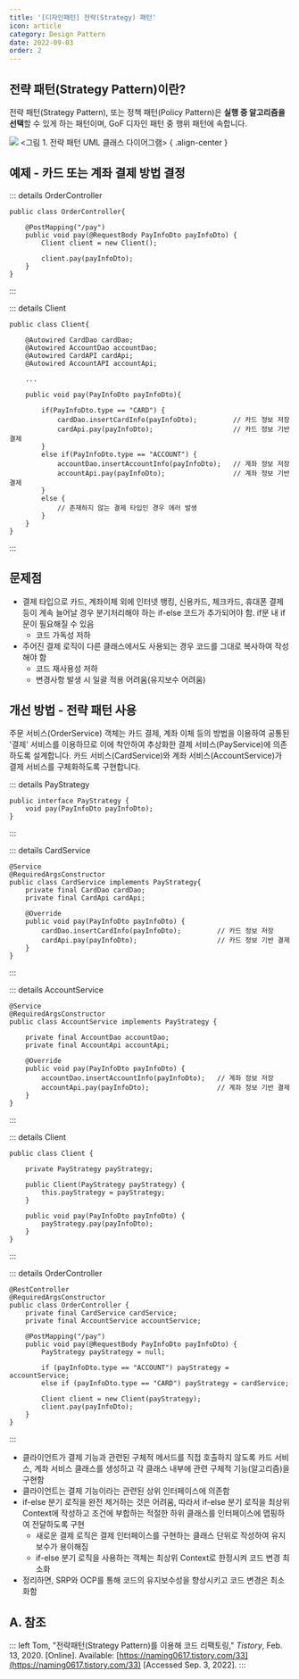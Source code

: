 ```yaml
---
title: '[디자인패턴] 전략(Strategy) 패턴'
icon: article
category: Design Pattern
date: 2022-09-03
order: 2
---
```


## 전략 패턴(Strategy Pattern)이란?
전략 패턴(Strategy Pattern), 또는 정책 패턴(Policy Pattern)은 **실행 중 알고리즘을 선택**할 수 있게 하는 패턴이며, GoF 디자인 패턴 중 행위 패턴에 속합니다.

![](https://drive.google.com/uc?export=view&id=19DPCjZybzDo_UvwYvt_nffVxkm5dsxuD)
&lt;그림 1. 전략 패턴 UML 클래스 다이어그램&gt;
{ .align-center }

## 예제 - 카드 또는 계좌 결제 방법 결정
::: details OrderController
```java:no-line-numbers
public class OrderController{

    @PostMapping("/pay")
    public void pay(@RequestBody PayInfoDto payInfoDto) {
        Client client = new Client();

        client.pay(payInfoDto);
    }
}
```
:::

::: details Client
```java:no-line-numbers
public class Client{

    @Autowired CardDao cardDao;
    @Autowired AccountDao accountDao;
    @Autowired CardAPI cardApi;
    @Autowired AccountAPI accountApi;

    ...

    public void pay(PayInfoDto payInfoDto){

        if(PayInfoDto.type == "CARD") {
            cardDao.insertCardInfo(payInfoDto);         // 카드 정보 저장
            cardApi.pay(payInfoDto);                    // 카드 정보 기반 결제
        }
        else if(PayInfoDto.type == "ACCOUNT") {
            accountDao.insertAccountInfo(payInfoDto);   // 계좌 정보 저장
            accountApi.pay(payInfoDto);                 // 계좌 정보 기반 결제
        } 
        else {
            // 존재하지 않는 결제 타입인 경우 에러 발생
        }
    }
}
```
:::

## 문제점
- 결제 타입으로 카드, 계좌이체 외에 인터넷 뱅킹, 신용카드, 체크카드, 휴대폰 결제 등이 계속 늘어날 경우 분기처리해야 하는 if-else 코드가 추가되어야 함. if문 내 if문이 필요해질 수 있음
    - 코드 가독성 저하
- 주어진 결제 로직이 다른 클래스에서도 사용되는 경우 코드를 그대로 복사하여 작성해야 함
    - 코드 재사용성 저하
    - 변경사항 발생 시 일괄 적용 어려움(유지보수 어려움)

## 개선 방법 - 전략 패턴 사용
주문 서비스(OrderService) 객체는 카드 결제, 계좌 이체 등의 방법을 이용하여 공통된 '결제' 서비스를 이용하므로 이에 착안하여 추상화한 결제 서비스(PayService)에 의존하도록 설계합니다. 카드 서비스(CardService)와 계좌 서비스(AccountService)가 결제 서비스를 구체화하도록 구현합니다.

::: details PayStrategy
```java:no-line-numbers
public interface PayStrategy {
    void pay(PayInfoDto payInfoDto);
}
```
:::

::: details CardService
```java:no-line-numbers
@Service
@RequiredArgsConstructor
public class CardService implements PayStrategy{
    private final CardDao cardDao;
    private final CardApi cardApi;

    @Override
    public void pay(PayInfoDto payInfoDto) {
        cardDao.insertCardInfo(payInfoDto);         // 카드 정보 저장
        cardApi.pay(payInfoDto);                    // 카드 정보 기반 결제
    }
}
```
:::

::: details AccountService
```java:no-line-numbers
@Service
@RequiredArgsConstructor
public class AccountService implements PayStrategy {

    private final AccountDao accountDao;
    private final AccountApi accountApi;

    @Override
    public void pay(PayInfoDto payInfoDto) {
        accountDao.insertAccountInfo(payInfoDto);   // 계좌 정보 저장
        accountApi.pay(payInfoDto);                 // 계좌 정보 기반 결제
    }
}
```
:::

::: details Client
```java:no-line-numbers
public class Client {

    private PayStrategy payStrategy;

    public Client(PayStrategy payStrategy) {
        this.payStrategy = payStrategy;
    }

    public void pay(PayInfoDto payInfoDto) {
        payStrategy.pay(payInfoDto);
    }
}
```
:::

::: details OrderController
```java:no-line-numbers
@RestController
@RequiredArgsConstructor
public class OrderController {
    private final CardService cardService;
    private final AccountService accountService;

    @PostMapping("/pay")
    public void pay(@RequestBody PayInfoDto payInfoDto) {
        PayStrategy payStrategy = null;

        if (payInfoDto.type == "ACCOUNT") payStrategy = accountService;
        else if (payInfoDto.type == "CARD") payStrategy = cardService;

        Client client = new Client(payStrategy);
        client.pay(payInfoDto);
    }
}
```
:::

- 클라이언트가 결제 기능과 관련된 구체적 메서드를 직접 호출하지 않도록 카드 서비스, 계좌 서비스 클래스를 생성하고 각 클래스 내부에 관련 구체적 기능(알고리즘)을 구현함
- 클라이언트는 결제 기능이라는 관련된 상위 인터페이스에 의존함
- if-else 분기 로직을 완전 제거하는 것은 어려움, 따라서 if-else 분기 로직을 최상위 Context에 작성하고 조건에 부합하는 적절한 하위 클래스를 인터페이스에 맵핑하여 전달하도록 구현
    - 새로운 결제 로직은 결제 인터페이스를 구현하는 클래스 단위로 작성하여 유지보수가 용이해짐
    - if-else 분기 로직을 사용하는 객체는 최상위 Context로 한정시켜 코드 변경 최소화
- 정리하면, SRP와 OCP를 통해 코드의 유지보수성을 향상시키고 코드 변경은 최소화함

## A. 참조
::: left
Tom, "전략패턴(Strategy Pattern)를 이용해 코드 리팩토링," *Tistory*, Feb. 13, 2020. [Online]. Available: [https://naming0617.tistory.com/33](https://naming0617.tistory.com/33) [Accessed Sep. 3, 2022].
:::

<script setup lang="ts">
import DetailsOpen from "@DetailsOpen";
</script>

<DetailsOpen/>
